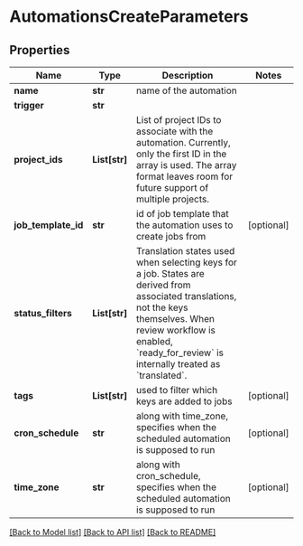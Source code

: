 # AutomationsCreateParameters

## Properties
Name | Type | Description | Notes
------------ | ------------- | ------------- | -------------
**name** | **str** | name of the automation | 
**trigger** | **str** |  | 
**project_ids** | **List[str]** | List of project IDs to associate with the automation. Currently, only the first ID in the array is used. The array format leaves room for future support of multiple projects.  | 
**job_template_id** | **str** | id of job template that the automation uses to create jobs from | [optional] 
**status_filters** | **List[str]** | Translation states used when selecting keys for a job.  States are derived from associated translations, not the keys themselves.  When review workflow is enabled, &#x60;ready_for_review&#x60; is internally treated as &#x60;translated&#x60;.  | 
**tags** | **List[str]** | used to filter which keys are added to jobs | [optional] 
**cron_schedule** | **str** | along with time_zone, specifies when the scheduled automation is supposed to run | [optional] 
**time_zone** | **str** | along with cron_schedule, specifies when the scheduled automation is supposed to run | [optional] 

[[Back to Model list]](../README.md#documentation-for-models) [[Back to API list]](../README.md#documentation-for-api-endpoints) [[Back to README]](../README.md)


